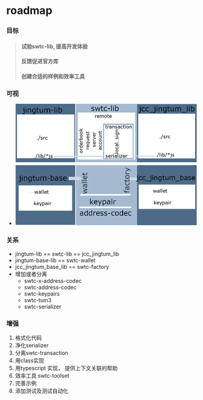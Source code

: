 # roadmap

### 目标
> #### 试验swtc-lib, 提高开发体验
> #### 反馈促进官方库
> #### 创建合适的样例和效率工具

### 可视
- ![图示](https://raw.githubusercontent.com/swtcca/roadmap/master/images/swtclib.png)

### 关系
- jingtum-lib == swtc-lib == jcc_jingtum_lib
- jingtum-base-lib == swtc-wallet
- jcc_jingtum_base_lib == swtc-factory
- 增加或者分离
  - swtc-x-address-codec
  - swtc-address-codec
  - swtc-keypairs
  - swtc-tum3
  - swtc-serializer

### 增强
1. 格式化代码
2. 净化serializer
3. 分离swtc-transaction
4. 用class实现
5. 用typescript 实现， 提供上下文关联的帮助
6. 效率工具 swtc-toolset
7. 完善示例
8. 添加测试及测试自动化
